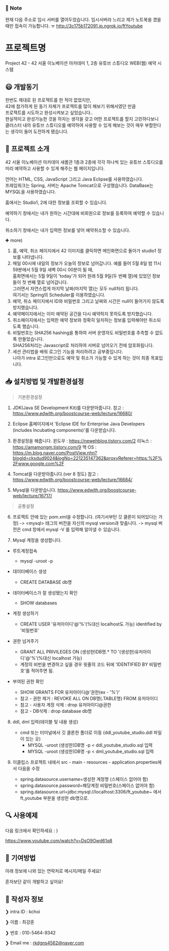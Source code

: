 ### &#128276; Note

현재 다음 주소로 임시 서버를 열어두었습니다.
임시서버라 느리고 제가 노트북을 켰을 때만 접속이 가능합니다. ㅠ
http://3c175b172091.jp.ngrok.io/ftYoutube

# 프로젝트명

Project 42 - 42 서울 이노베이션 아카데미 1, 2층 유튜브 스튜디오 WEB(웹) 예약 시스템

## &#128515; 개발동기

한번도 제대로 된 프로젝트를 한 적이 없었지만,   
42에 참가하게 된 동기 자체가 프로젝트를 많이 해보기 위해서였던 만큼   
프로젝트를 시도하고 완성시켜보고 싶었습니다..   
현실적이고 완성가능한 것을 하자는 생각을 갖고 어떤 프로젝트를 할지 고민하다보니   
클러스터 내의 유튜브 스튜디오를 예약하여 사용할 수 있게 해보는 것이 매우 부합한다는 생각이 들어 도전하게 됐습니다.   

## &#128588; 프로젝트 소개

42 서울 이노베이션 아카데미 새롬관 1층과 2층에 각각 하나씩 있는 유튜브 스튜디오를 미리 예약하고 사용할 수 있게 해주는 웹 페이지입니다.

언어는 HTML, CSS, JavaScript 그리고 Java Eclipse를 사용하였습니다.  
프레임워크는 Spring, 서버는 Apache Tomcat으로 구성했습니다.
DataBase는 MYSQL을 사용하였습니다.

홈에서는 Studio1, 2에 대한 정보를 조회할 수 있습니다.

예약하기 창에서는 내가 원하는 시간대에 비회원으로 정보를 등록하여 예약할 수 있습니다.

취소하기 창에서는 내가 입력한 정보를 넣어 예약취소할 수 있습니다.

&#10010; more)

1. 홈, 예약, 취소 페이지에서 42 이미지를 클릭하면 메인화면으로 돌아가 studio1 정보를 나타냅니다.
2. 매일 00시에 내일의 정보가 오늘의 정보로 넘어갑니다.
예를 들어 5월 8일 밤 11시 59분에서 5월 9일 새벽 00시 00분이 될 때,   
홈화면에서는 5월 9일이 'today'가 되어 원래 5월 9일(두 번째 열)에 있었던 정보들이 첫 번째 열로 넘어갑니다.   
그러면서 자연스럽게 마지막 날짜(마지막 열)는 모두 null처리 됩니다.   
여기서는 Spring의 Scheduler를 이용하였습니다.   
3. 예약, 취소 페이지에서 ID와 비밀번호 그리고 날짜와 시간은 null이 들어가지 않도록 방지했습니다.
4. 예약페이지에서는 이미 예약된 공간을 다시 예약하지 못하도록 방지했습니다.
5. 취소페이지에서는 입력한 예약 정보와 정확히 일치하는 정보를 입력해야만 취소되도록 했습니다.
6. 비밀번호는 SHA256 hashing을 통하여 서버 운영자도 비밀번호를 추측할 수 없도록 만들었습니다.   
SHA256처리는 Javascript로 처리하여 서버로 넘어오기 전에 암호화됩니다.
7. 세션 관리법을 배워 로그인 기능을 처리하려고 공부중입니다.   
나아가 intra 로그인만으로도 예약 및 취소가 가능할 수 있게 하는 것이 최종 목표입니다.

## &#128229; 설치방법 및 개발환경설정

> 기본환경설정



1. JDK(Java SE Development Kit)를 다운받아줍니다.
   참고 : https://www.edwith.org/boostcourse-web/lecture/16680/
   
2. Eclipse 홈페이지에서 'Eclipse IDE for Enterprise Java Developers (includes Incubating components)'를 다운받습니다.

3.  환경설정을 해줍니다.
   윈도우 : https://newehblog.tistory.com/2
   리눅스 : https://amamongm.tistory.com/9
   맥 OS : https://m.blog.naver.com/PostView.nhn?blogId=cksdud9024&logNo=221235147362&proxyReferer=https:%2F%2Fwww.google.com%2F
   
4. Tomcat을 다운받아줍니다.(ver 8 정도)
   참고 : https://www.edwith.org/boostcourse-web/lecture/16684/
   
5. Mysql을 다운받습니다. 
   https://www.edwith.org/boostcourse-web/lecture/16717/

> 공통설정

6. 프로젝트 안에 있는 pom.xml을 수정합니다.  (여기서부턴 깃 클론이 되어있다는 가정)
   -> \<mysql\> 태그의 버전을 자신의 mysql version과 맞춥니다.
   -> mysql 버전은 cmd 창에서 mysql -V 를 입력해 알아낼 수 있습니다.
   
7. Mysql 계정을 생성합니다.

- 루트계정접속
  - mysql -uroot -p
- 데이터베이스 생성
  - CREATE DATABASE db명 
- 데이터베이스가 잘 생성됐는지 확인
  - SHOW databases
- 계정 생성하기
  - CREATE USER '유저아이디'@'%'(%대신 localhost도 가능) identified by '비밀번호'

- 권한 넘겨주기

  - GRANT ALL PRIVILEGES ON (생성한)DB명.* TO '(생성한)유저아이디'@'%'(%대신 localhost 가능)
  - 계정의 비번을 변경하고 싶을 경우 윗줄의 코드 뒤에 'IDENTIFIED BY 비밀번호'를 적어주면 됨.

- 부여된 권한 확인

  - SHOW GRANTS FOR 유저아이디@'권한(ex - '%')'

  * 참고 - 권한 제거 : REVOKE ALL ON DB명(.TABLE명) FROM 유저아이디
  * 참고 - 사용자 계정 삭제 : drop 유저아이디@권한
  * 참고 - DB삭제 : drop database db명

8. ddl, dml 입력(테이블 및 내용 생성)
   * cmd 또는 터미널에서 깃 클론한 폴더로 이동 (ddl_youtube_studio.ddl 파일이 있는 곳)
     * MYSQL -uroot (생성한)DB명 -p < ddl_youtube_studio.sql 입력
     * MYSQL -uroot (생성한)DB명 -p < dml_youtube_studio.sql 입력
     
9. 이클립스 프로젝트 내에서 src - main - resources - application.properties에서 다음을 수정
   * spring.datasource.username=생성한 계정명 (스페이스 없어야 함)
   * spring.datasource.password=해당계정 비밀번호(스페이스 없어야 함)
   * spring.datasource.url=jdbc:mysql://localhost:3306/ft_youtube~ 에서 ft_youtube 부분을 생성한 db명으로.
   



## &#128269; 사용예제

다음 링크에서 확인하세요 : )

https://www.youtube.com/watch?v=DsO9Owd61q8



## &#128243; 기여방법

아래 정보에 나와 있는 연락처로 메시지/메일 주세요!

혼자보단 같이 개발하고 싶어요!



## &#128583; 작성자 정보

&#10095;	 intra ID : kchoi

&#10095;	 이름 : 최강훈

&#10095;	 번호 : 010-5464-9342

&#10095;	 Email me : rkdgns4562@naver.com





